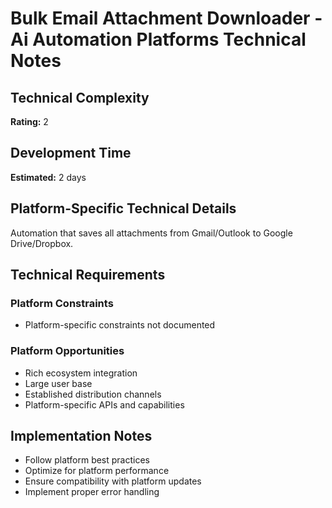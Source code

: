# Bulk Email Attachment Downloader - Ai Automation Platforms Technical Notes

## Technical Complexity
**Rating:** 2

## Development Time
**Estimated:** 2 days

## Platform-Specific Technical Details
Automation that saves all attachments from Gmail/Outlook to Google Drive/Dropbox.

## Technical Requirements

### Platform Constraints
- Platform-specific constraints not documented

### Platform Opportunities
- Rich ecosystem integration
- Large user base
- Established distribution channels
- Platform-specific APIs and capabilities

## Implementation Notes
- Follow platform best practices
- Optimize for platform performance
- Ensure compatibility with platform updates
- Implement proper error handling
